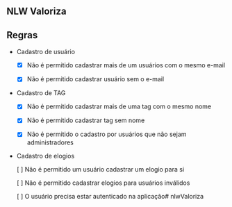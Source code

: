 ## NLW Valoriza

## Regras

- Cadastro de usuário

  - [x] Não é permitido cadastrar mais de um usuários com o mesmo e-mail

  - [x] Não é permitido cadastrar usuário sem o e-mail

- Cadastro de TAG

  - [x] Não é permitido cadastrar mais de uma tag com o mesmo nome
  
  - [x] Não é permitido cadastrar tag sem nome

  - [x] Não é permitido o cadastro por usuários que não sejam administradores

- Cadastro de elogios

  [ ] Não é permitido um usuário cadastrar um elogio para si

  [ ] Não é permitido cadastrar elogios  para usuários inválidos

  [ ] O usuário precisa estar autenticado na aplicação# nlwValoriza
